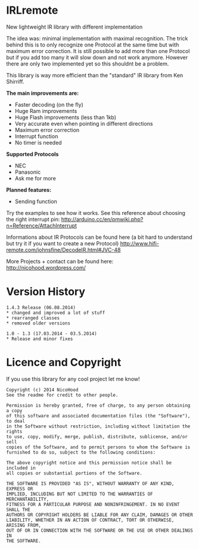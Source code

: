 IRLremote
=========

New lightweight IR library with different implementation

The idea was: minimal implementation with maximal recognition.
The trick behind this is to only recognize one Protocol at the same time but with maximum error correction.
It is still possible to add more than one Protocol but if you add too many it will slow down and not work anymore.
However there are only two implemented yet so this shouldnt be a problem.

This library is way more efficient than the "standard" IR library from Ken Shirriff.

**The main improvements are:**
* Faster decoding (on the fly)
* Huge Ram improvements
* Huge Flash improvements (less than 1kb)
* Very accurate even when pointing in different directions
* Maximum error correction
* Interrupt function
* No timer is needed

**Supported Protocols**
* NEC
* Panasonic 
* Ask me for more

**Planned features:**
* Sending function

Try the examples to see how it works. See this reference about choosing the right interrupt pin:
http://arduino.cc/en/pmwiki.php?n=Reference/AttachInterrupt

Informations about IR Protocols can be found here (a bit hard to understand but try it if you want to create a new Protocol)
http://www.hifi-remote.com/johnsfine/DecodeIR.html#JVC-48

More Projects + contact can be found here:
http://nicohood.wordpress.com/

Version History
===============
```
1.4.3 Release (06.08.2014)
* changed and improved a lot of stuff
* rearranged classes
* removed older versions

1.0 - 1.3 (17.03.2014 - 03.5.2014)
* Release and minor fixes
```

Licence and Copyright
=====================
If you use this library for any cool project let me know!

```
Copyright (c) 2014 NicoHood
See the readme for credit to other people.

Permission is hereby granted, free of charge, to any person obtaining a copy
of this software and associated documentation files (the "Software"), to deal
in the Software without restriction, including without limitation the rights
to use, copy, modify, merge, publish, distribute, sublicense, and/or sell
copies of the Software, and to permit persons to whom the Software is
furnished to do so, subject to the following conditions:

The above copyright notice and this permission notice shall be included in
all copies or substantial portions of the Software.

THE SOFTWARE IS PROVIDED "AS IS", WITHOUT WARRANTY OF ANY KIND, EXPRESS OR
IMPLIED, INCLUDING BUT NOT LIMITED TO THE WARRANTIES OF MERCHANTABILITY,
FITNESS FOR A PARTICULAR PURPOSE AND NONINFRINGEMENT. IN NO EVENT SHALL THE
AUTHORS OR COPYRIGHT HOLDERS BE LIABLE FOR ANY CLAIM, DAMAGES OR OTHER
LIABILITY, WHETHER IN AN ACTION OF CONTRACT, TORT OR OTHERWISE, ARISING FROM,
OUT OF OR IN CONNECTION WITH THE SOFTWARE OR THE USE OR OTHER DEALINGS IN
THE SOFTWARE.
```